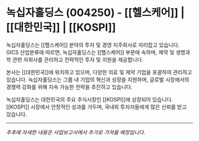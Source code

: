 # 녹십자홀딩스 (004250) - [[헬스케어]] | [[대한민국]] | [[KOSPI]]

녹십자홀딩스는 [[헬스케어]] 분야의 투자 및 경영 지주회사로 자리잡고 있습니다. GICS 산업분류에 따르면, 녹십자홀딩스는 [[헬스케어]] 부문에 속하며, 제약 및 생명과학 관련 자회사를 관리하고 전략적인 투자 및 지원을 제공합니다.

본사는 [[대한민국]]에 위치하고 있으며, 다양한 의료 및 제약 기업을 포괄하여 관리하고 있습니다. 녹십자홀딩스는 그룹 내 기업의 혁신과 성장을 지원하며, 글로벌 시장에서의 경쟁력 강화를 위해 지속 가능한 전략을 추진하고 있습니다.

녹십자홀딩스는 대한민국의 주요 주식시장인 [[KOSPI]]에 상장되어 있습니다. [[KOSPI]] 시장에서 안정적인 성과를 거두며, 국내외 투자자들에게 많은 신뢰를 받고 있습니다.

---

*추후에 자세한 내용은 사업보고서에서 추가로 가져올 예정입니다.*